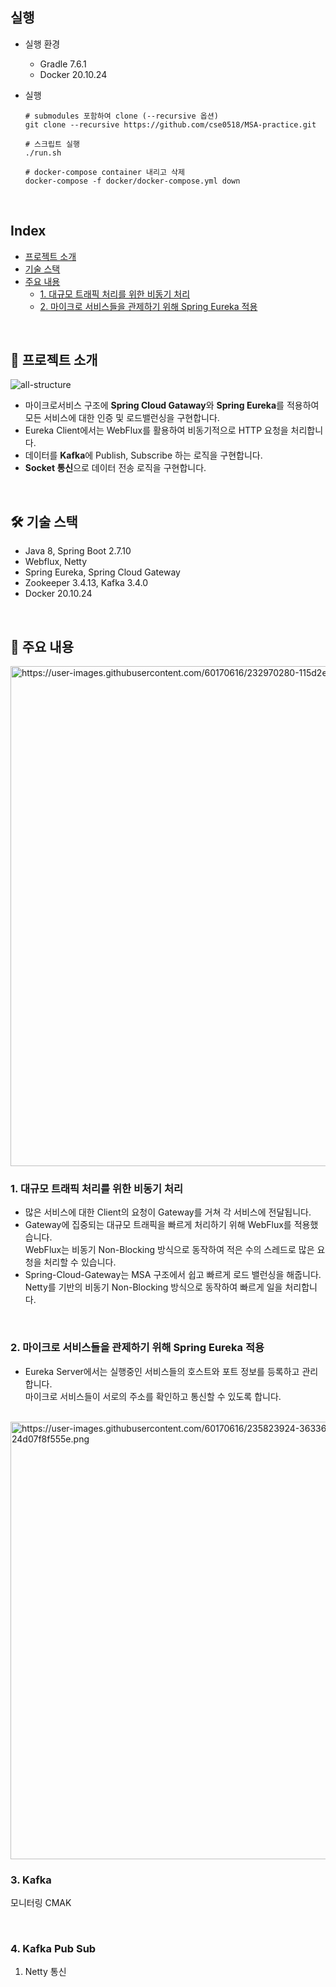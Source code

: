 ## 실행

- 실행 환경
  - Gradle 7.6.1
  - Docker 20.10.24

- 실행
  ```shell
  # submodules 포함하여 clone (--recursive 옵션)
  git clone --recursive https://github.com/cse0518/MSA-practice.git
  
  # 스크립트 실행
  ./run.sh
  
  # docker-compose container 내리고 삭제
  docker-compose -f docker/docker-compose.yml down
  ```

<br/>

## Index

- [프로젝트 소개](#-프로젝트-소개)
- [기술 스택](#-기술-스택)
- [주요 내용](#-주요-내용)
  - [1. 대규모 트래픽 처리를 위한 비동기 처리](#1-대규모-트래픽-처리를-위한-비동기-처리)
  - [2. 마이크로 서비스들을 관제하기 위해 Spring Eureka 적용](#2-마이크로-서비스들을-관제하기-위해-spring-eureka-적용)

<br/>

## 📑 프로젝트 소개

![all-structure](https://github.com/cse0518/MSA/assets/60170616/4e8cbd89-4c56-48e8-a8b0-bc904e7ca52a)

- 마이크로서비스 구조에 **Spring Cloud Gataway**와 **Spring Eureka**를 적용하여 모든 서비스에 대한 인증 및 로드밸런싱을 구현합니다.
- Eureka Client에서는 WebFlux를 활용하여 비동기적으로 HTTP 요청을 처리합니다.
- 데이터를 **Kafka**에 Publish, Subscribe 하는 로직을 구현합니다.
- **Socket 통신**으로 데이터 전송 로직을 구현합니다.

<br/>

## 🛠 기술 스택

- Java 8, Spring Boot 2.7.10
- Webflux, Netty
- Spring Eureka, Spring Cloud Gateway
- Zookeeper 3.4.13, Kafka 3.4.0
- Docker 20.10.24

<br/>

## 📌 주요 내용

<img src="https://user-images.githubusercontent.com/60170616/232970280-115d2eb9-b1af-4fea-9c11-95817cca5a6c.png" alt="https://user-images.githubusercontent.com/60170616/232970280-115d2eb9-b1af-4fea-9c11-95817cca5a6c.png" width="800"/>

### 1. 대규모 트래픽 처리를 위한 비동기 처리

- 많은 서비스에 대한 Client의 요청이 Gateway를 거쳐 각 서비스에 전달됩니다.
- Gateway에 집중되는 대규모 트래픽을 빠르게 처리하기 위해 WebFlux를 적용했습니다.  
  WebFlux는 비동기 Non-Blocking 방식으로 동작하여 적은 수의 스레드로 많은 요청을 처리할 수 있습니다.
- Spring-Cloud-Gateway는 MSA 구조에서 쉽고 빠르게 로드 밸런싱을 해줍니다.  
  Netty를 기반의 비동기 Non-Blocking 방식으로 동작하여 빠르게 일을 처리합니다.

<br/>

### 2. 마이크로 서비스들을 관제하기 위해 Spring Eureka 적용

- Eureka Server에서는 실행중인 서비스들의 호스트와 포트 정보를 등록하고 관리합니다.  
  마이크로 서비스들이 서로의 주소를 확인하고 통신할 수 있도록 합니다.

<br/>

<img src="https://user-images.githubusercontent.com/60170616/235823924-3633687d-b016-4e2d-af1d-24d07f8f555e.png" alt="https://user-images.githubusercontent.com/60170616/235823924-3633687d-b016-4e2d-af1d-24d07f8f555e.png" width="700">

### 3. Kafka

모니터링 CMAK

<br/>

### 4. Kafka Pub Sub

1. Netty 통신

